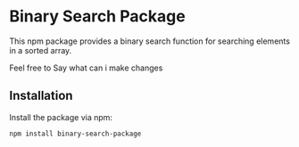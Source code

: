 # Binary Search Package

This npm package provides a binary search function for searching elements in a sorted array.

Feel free to Say what can i make changes

## Installation

Install the package via npm:

```bash
npm install binary-search-package
